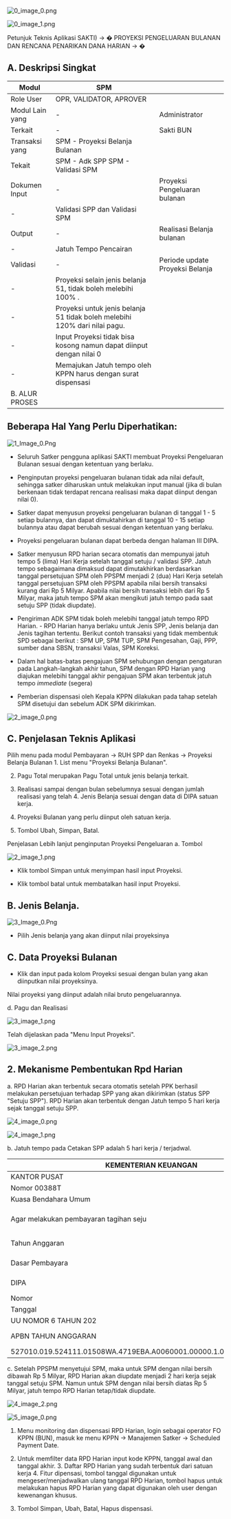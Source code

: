 

![0_image_0.png](0_image_0.png)

![0_image_1.png](0_image_1.png)

Petunjuk Teknis Aplikasi SAKTI)
→
�
PROYEKSI PENGELUARAN BULANAN
DAN RENCANA PENARIKAN DANA
HARIAN
→
�

## A. Deskripsi Singkat

| Modul           | SPM                                                                        |                                 |
|-----------------|----------------------------------------------------------------------------|---------------------------------|
| Role User       | OPR, VALIDATOR, APROVER                                                    |                                 |
| Modul Lain yang | -                                                                          | Administrator                   |
| Terkait         | -                                                                          | Sakti BUN                       |
| Transaksi yang  | SPM - Proyeksi Belanja Bulanan                                             |                                 |
| Tekait          | SPM - Adk SPP  SPM - Validasi SPM                                          |                                 |
| Dokumen Input   | -                                                                          | Proyeksi Pengeluaran bulanan    |
| -               | Validasi SPP dan Validasi SPM                                              |                                 |
| Output          | -                                                                          | Realisasi Belanja bulanan       |
| -               | Jatuh Tempo Pencairan                                                      |                                 |
| Validasi        | -                                                                          | Periode update Proyeksi Belanja |
| -               | Proyeksi selain jenis belanja 51, tidak boleh melebihi 100% .              |                                 |
| -               | Proyeksi untuk jenis belanja 51 tidak boleh melebihi 120% dari nilai pagu. |                                 |
| -               | Input Proyeksi tidak bisa kosong namun dapat diinput dengan nilai 0        |                                 |
| -               | Memajukan Jatuh tempo oleh KPPN harus dengan surat dispensasi              |                                 |
| B. ALUR PROSES  |                                                                            |                                 |

## Beberapa Hal Yang Perlu Diperhatikan: 

![1_Image_0.Png](1_Image_0.Png)

- Seluruh Satker pengguna aplikasi SAKTI membuat Proyeksi Pengeluaran Bulanan sesuai dengan ketentuan yang berlaku.

- Penginputan proyeksi pengeluaran bulanan tidak ada nilai default, sehingga satker diharuskan untuk melakukan input manual (jika di bulan berkenaan tidak terdapat rencana realisasi maka dapat diinput dengan nilai 0). 

- Satker dapat menyusun proyeksi pengeluaran bulanan di tanggal 1 - 5 setiap bulannya, dan dapat dimuktahirkan di tanggal 10 - 15 setiap bulannya atau dapat berubah sesuai dengan ketentuan yang berlaku.

- Proyeksi pengeluaran bulanan dapat berbeda dengan halaman III DIPA. 

- Satker menyusun RPD harian secara otomatis dan mempunyai jatuh tempo 5 (lima) Hari Kerja setelah tanggal setuju / validasi SPP. Jatuh tempo sebagaimana dimaksud dapat dimutakhirkan berdasarkan tanggal persetujuan SPM oleh PPSPM menjadi 2 (dua) Hari Kerja setelah tanggal persetujuan SPM oleh PPSPM apabila nilai bersih transaksi kurang dari Rp 5 Milyar. Apabila nilai bersih transaksi lebih dari Rp 5 Milyar, maka jatuh tempo SPM akan mengikuti jatuh tempo pada saat setuju SPP (tidak diupdate).

- Pengiriman ADK SPM tidak boleh melebihi tanggal jatuh tempo RPD Harian. - RPD Harian hanya berlaku untuk Jenis SPP, Jenis belanja dan Jenis tagihan tertentu. Berikut contoh transaksi yang tidak membentuk SPD sebagai berikut : SPM UP, SPM TUP, SPM Pengesahan, Gaji, PPP, sumber dana SBSN, transaksi Valas, SPM Koreksi. 

- Dalam hal batas-batas pengajuan SPM sehubungan dengan pengaturan pada Langkah-langkah akhir tahun, SPM dengan RPD Harian yang diajukan melebihi tanggal akhir pengajuan SPM akan terbentuk jatuh tempo *immediate* (segera)
- Pemberian dispensasi oleh Kepala KPPN dilakukan pada tahap setelah SPM disetujui dan sebelum ADK 
SPM dikirimkan. 

![2_image_0.png](2_image_0.png)

## C. Penjelasan Teknis Aplikasi

Pilih menu pada modul Pembayaran → RUH SPP dan Renkas → Proyeksi Belanja Bulanan 1. List menu "Proyeksi Belanja Bulanan". 

2. Pagu Total merupakan Pagu Total untuk jenis belanja terkait. 

3. Realisasi sampai dengan bulan sebelumnya sesuai dengan jumlah realisasi yang telah 4. Jenis Belanja sesuai dengan data di DIPA satuan kerja. 

5. Proyeksi Bulanan yang perlu diinput oleh satuan kerja.

6. Tombol Ubah, Simpan, Batal. 

Penjelasan Lebih lanjut penginputan Proyeksi Pengeluaran a. Tombol 

![2_image_1.png](2_image_1.png)

- Klik tombol Simpan untuk menyimpan hasil input Proyeksi. 

- Klik tombol batal untuk membatalkan hasil input Proyeksi. 

## B. Jenis Belanja. 

![3_Image_0.Png](3_Image_0.Png)

 
- Pilih Jenis belanja yang akan diinput nilai proyeksinya

## C. Data Proyeksi Bulanan

- Klik dan input pada kolom Proyeksi sesuai dengan bulan yang akan diinputkan nilai proyeksinya. 

Nilai proyeksi yang diinput adalah nilai bruto pengeluarannya.

d. Pagu dan Realisasi 

![3_image_1.png](3_image_1.png)

Telah dijelaskan pada "Menu Input Proyeksi". 

![3_image_2.png](3_image_2.png)

## 2. Mekanisme Pembentukan Rpd Harian

a. RPD Harian akan terbentuk secara otomatis setelah PPK berhasil melakukan persetujuan terhadap SPP yang akan dikirimkan (status SPP "Setuju SPP"). RPD Harian akan terbentuk dengan Jatuh tempo 5 hari kerja sejak tanggal setuju SPP.

![4_image_0.png](4_image_0.png)

![4_image_1.png](4_image_1.png)

b.  Jatuh tempo pada Cetakan SPP adalah 5 hari kerja / terjadwal.

| KEMENTERIAN KEUANGAN                                                  |                  |               |    |
|-----------------------------------------------------------------------|------------------|---------------|----|
| KANTOR PUSAT                                                          | HARAAN           |               |    |
| Nomor 00388T                                                          | Haman            | dari          | 1  |
| Kuasa Bendahara Umum                                                  |                  |               |    |
| Agar melakukan pembayaran tagihan seju                                | SATU J           | RIBU RUPIAH / |    |
| Tahun Anggaran                                                        | 2022             | NON GA        |    |
| Dasar Pembayara                                                       | Jatuh Tempo      | 5 Hari        |    |
| DIPA                                                                  | DIPA-015.08.11.5 |               |    |
| Nomor                                                                 |                  |               |    |
| Tanggal                                                               | 17-Nov-20        |               |    |
| UU NOMOR 6 TAHUN 202                                                  |                  |               |    |
| APBN TAHUN ANGGARAN                                                   | JUMLAH UANG      |               |    |
| 527010.019.524111.01508WA.4719EBA.A0060001.00000.1.0151.2.00000.00000 | 1.500.00.00      |               |    |

c.   Setelah PPSPM menyetujui SPM, maka untuk SPM dengan nilai bersih dibawah Rp 5 Milyar, RPD
Harian akan diupdate menjadi 2 hari kerja sejak tanggal setuju SPM. Namun untuk SPM dengan nilai bersih diatas Rp 5 Milyar, jatuh tempo RPD Harian tetap/tidak diupdate.

![4_image_2.png](4_image_2.png)

![5_image_0.png](5_image_0.png)

1. Menu monitoring dan dispensasi RPD Harian, login sebagai operator FO KPPN (BUN), 
masuk ke menu KPPN → Manajemen Satker → Scheduled Payment Date. 

2. Untuk memfilter data RPD Harian input kode KPPN, tanggal awal dan tanggal akhir. 3. Daftar RPD Harian yang sudah terbentuk dari satuan kerja 4. Fitur dipensasi, tombol tanggal digunakan untuk mengeser/menjadwalkan ulang tanggal RPD Harian, tombol hapus untuk melakukan hapus RPD Harian yang dapat digunakan oleh user dengan kewenangan khusus.

5. Tombol Simpan, Ubah, Batal, Hapus dispensasi. 